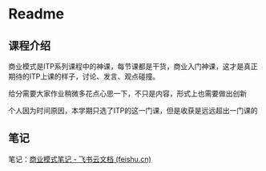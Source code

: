 # Readme

## 课程介绍

商业模式是ITP系列课程中的神课，每节课都是干货，商业入门神课，这才是真正期待的ITP上课的样子，讨论、发言、观点碰撞。

给分需要大家作业稍微多花点心思一下，不只是内容，形式上也需要做出创新

个人因为时间原因，本学期只选了ITP的这一门课，但是收获是远远超出一门课的

## 笔记

笔记：[‍‬‬⁢‌﻿‍⁣‌‍⁤⁢⁣⁢⁢⁢⁤⁤‬⁢⁤‌⁡‌⁢⁡﻿﻿⁡﻿⁣⁡⁡⁤⁡⁢‬⁡‬⁢⁢⁢商业模式笔记 - 飞书云文档 (feishu.cn)](https://k5ms77k0o1.feishu.cn/docx/M7QDdSeN7oJeoxxkBKOcwaGDn5f)